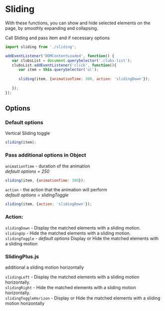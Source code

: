 # Sliding
With these functions, you can show and hide selected elements on the page, by smoothly expanding and collapsing.

Сall Sliding and pass item and if necessary options
```js
import sliding from './sliding';

addEventListener('DOMContentLoaded', function() {
   var clubsList = document.querySelector('.clubs-list');
   clubsList.addEventListener('click', function(){
      var item = this.querySelector('ul');
      
      sliding(item, {animationTime: 300, action: 'slidingDown'});
      
   });
});
```

## Options
### Default options
Vertical Sliding toggle
```js
sliding(item);
```

### Pass additional options in Object
<code>animationTime</code> - duration of the animation </br> 
*default options = 250*
```js
sliding(item, {animationTime: 300});
```

<code>action</code> - the action that the animation will perform </br> 
*default options = slidingToggle*
```js
sliding(item, {action: 'slidingDown'});
```
### Action: 
<code>slidingDown</code> - Display the matched elements with a sliding motion. </br>
<code>slidingUp</code> - Hide the matched elements with a sliding motion. </br>
<code>slidingToggle</code> - *default options* Display or Hide the matched elements with a sliding motion </br>

### SlidingPlus.js
additional a sliding motion horizontally


<code>slidingLeft</code> - Display the matched elements with a sliding motion horizontally.  </br>
<code>slidingRight</code> - Hide the matched elements with a sliding motion horizontally.  </br>
<code>slidingToggleHorizon</code> - Display or Hide the matched elements with a sliding motion horizontally  </br>
